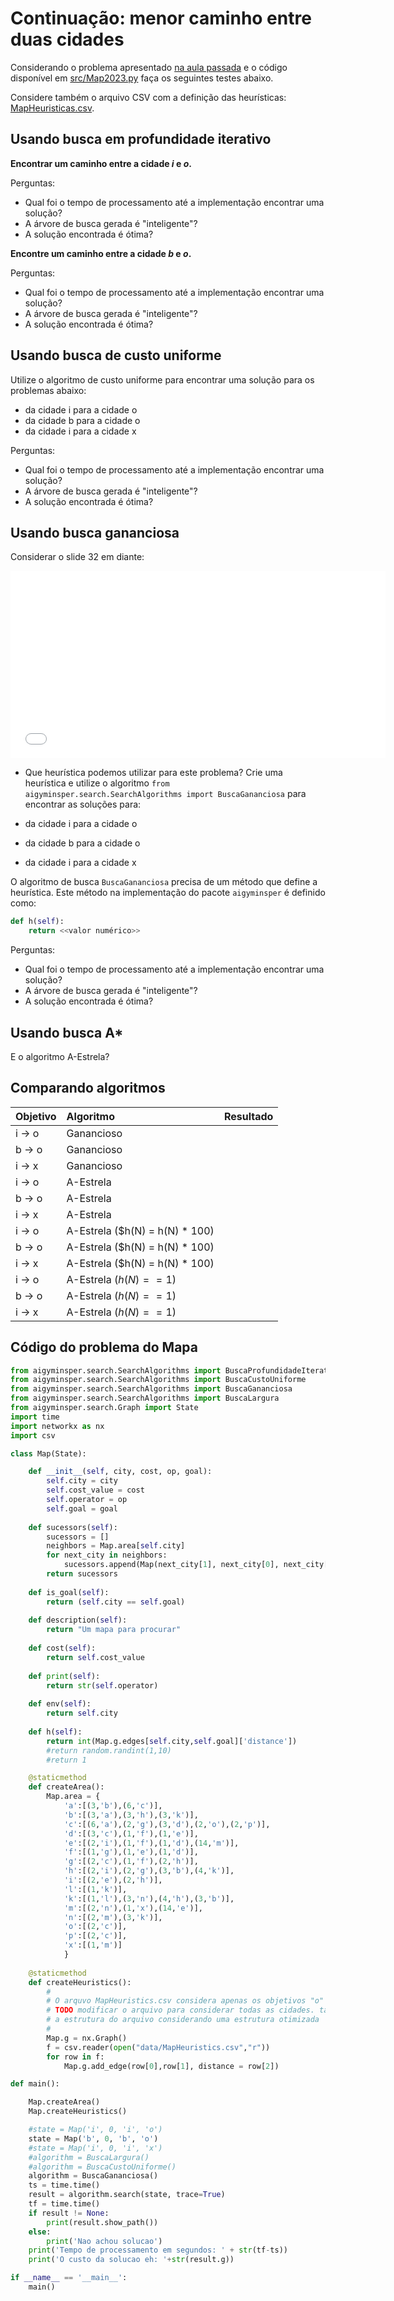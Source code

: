 # Continuação: menor caminho entre duas cidades

Considerando o problema apresentado [na aula passada](../08_heuristica/index.md) e o código disponível em [src/Map2023.py](./src/Map2023.py) faça os seguintes testes abaixo. 

Considere também o arquivo CSV com a definição das heurísticas: [MapHeuristicas.csv](./data/MapHeuristics.csv).

## Usando busca em profundidade iterativo

**Encontrar um caminho entre a cidade *i* e *o*.**

Perguntas:

* Qual foi o tempo de processamento até a implementação encontrar uma solução? 
* A árvore de busca gerada é "inteligente"? 
* A solução encontrada é ótima? 

**Encontre um caminho entre a cidade *b* e *o*.** 

Perguntas:

* Qual foi o tempo de processamento até a implementação encontrar uma solução? 
* A árvore de busca gerada é "inteligente"? 
* A solução encontrada é ótima?

## Usando busca de custo uniforme

Utilize o algoritmo de custo uniforme para encontrar uma solução para os problemas abaixo:

* da cidade i para a cidade o
* da cidade b para a cidade o
* da cidade i para a cidade x

Perguntas:

* Qual foi o tempo de processamento até a implementação encontrar uma solução?
* A árvore de busca gerada é "inteligente"?
* A solução encontrada é ótima?

## Usando busca gananciosa

Considerar o slide 32 em diante: 

<embed src="../../referencias/03_algoritmos_busca/busca_versaoFabricio.pdf" type="application/pdf" width="600" height="300">

* Que heurística podemos utilizar para este problema? Crie uma heurística e utilize o algoritmo `from aigyminsper.search.SearchAlgorithms import BuscaGananciosa` para encontrar as soluções para: 

* da cidade i para a cidade o
* da cidade b para a cidade o
* da cidade i para a cidade x

O algoritmo de busca `BuscaGananciosa` precisa de um método que define a heurística. Este método na implementação do pacote `aigyminsper` é definido como: 

```python
def h(self):
    return <<valor numérico>>
```

Perguntas:

* Qual foi o tempo de processamento até a implementação encontrar uma solução?
* A árvore de busca gerada é "inteligente"?
* A solução encontrada é ótima?


## Usando busca A* 

E o algoritmo A-Estrela? 


## Comparando algoritmos

|Objetivo | Algoritmo | Resultado |
|:--------|:----------|:---------:|
| i $\rightarrow$ o | Ganancioso | |
| b $\rightarrow$ o | Ganancioso | |
| i $\rightarrow$ x | Ganancioso | |
| i $\rightarrow$ o | A-Estrela | |
| b $\rightarrow$ o | A-Estrela | |
| i $\rightarrow$ x | A-Estrela | |
| i $\rightarrow$ o | A-Estrela ($h(N) = h(N) * 100) | |
| b $\rightarrow$ o | A-Estrela ($h(N) = h(N) * 100)| |
| i $\rightarrow$ x | A-Estrela ($h(N) = h(N) * 100)| |
| i $\rightarrow$ o | A-Estrela ($h(N) == 1$) | |
| b $\rightarrow$ o | A-Estrela ($h(N) == 1$)| |
| i $\rightarrow$ x | A-Estrela ($h(N) == 1$)| |

## Código do problema do Mapa

```python
from aigyminsper.search.SearchAlgorithms import BuscaProfundidadeIterativa
from aigyminsper.search.SearchAlgorithms import BuscaCustoUniforme
from aigyminsper.search.SearchAlgorithms import BuscaGananciosa
from aigyminsper.search.SearchAlgorithms import BuscaLargura
from aigyminsper.search.Graph import State
import time
import networkx as nx
import csv

class Map(State):

    def __init__(self, city, cost, op, goal):
        self.city = city
        self.cost_value = cost
        self.operator = op
        self.goal = goal
    
    def sucessors(self):
        sucessors = []
        neighbors = Map.area[self.city]
        for next_city in neighbors:
            sucessors.append(Map(next_city[1], next_city[0], next_city[1], self.goal))
        return sucessors
    
    def is_goal(self):
        return (self.city == self.goal)
    
    def description(self):
        return "Um mapa para procurar"
    
    def cost(self):
        return self.cost_value
    
    def print(self):
        return str(self.operator)
    
    def env(self):
        return self.city
    
    def h(self):
        return int(Map.g.edges[self.city,self.goal]['distance'])
        #return random.randint(1,10)
        #return 1

    @staticmethod
    def createArea():
        Map.area = {
            'a':[(3,'b'),(6,'c')],
            'b':[(3,'a'),(3,'h'),(3,'k')],
            'c':[(6,'a'),(2,'g'),(3,'d'),(2,'o'),(2,'p')],
            'd':[(3,'c'),(1,'f'),(1,'e')],
            'e':[(2,'i'),(1,'f'),(1,'d'),(14,'m')],
            'f':[(1,'g'),(1,'e'),(1,'d')],
            'g':[(2,'c'),(1,'f'),(2,'h')],
            'h':[(2,'i'),(2,'g'),(3,'b'),(4,'k')],
            'i':[(2,'e'),(2,'h')],
            'l':[(1,'k')],
            'k':[(1,'l'),(3,'n'),(4,'h'),(3,'b')],
            'm':[(2,'n'),(1,'x'),(14,'e')],
            'n':[(2,'m'),(3,'k')],
            'o':[(2,'c')],
            'p':[(2,'c')],
            'x':[(1,'m')]
            }
        
    @staticmethod
    def createHeuristics():
        #
        # O arquvo MapHeuristics.csv considera apenas os objetivos "o" e "x"
        # TODO modificar o arquivo para considerar todas as cidades. talvez modificar
        # a estrutura do arquivo considerando uma estrutura otimizada
        #
        Map.g = nx.Graph()
        f = csv.reader(open("data/MapHeuristics.csv","r"))
        for row in f: 
            Map.g.add_edge(row[0],row[1], distance = row[2])

def main():

    Map.createArea()
    Map.createHeuristics()

    #state = Map('i', 0, 'i', 'o')
    state = Map('b', 0, 'b', 'o')
    #state = Map('i', 0, 'i', 'x')
    #algorithm = BuscaLargura()
    #algorithm = BuscaCustoUniforme()
    algorithm = BuscaGananciosa()
    ts = time.time()
    result = algorithm.search(state, trace=True)
    tf = time.time()
    if result != None:
        print(result.show_path())
    else:
        print('Nao achou solucao')
    print('Tempo de processamento em segundos: ' + str(tf-ts))
    print('O custo da solucao eh: '+str(result.g))

if __name__ == '__main__':
    main()
```